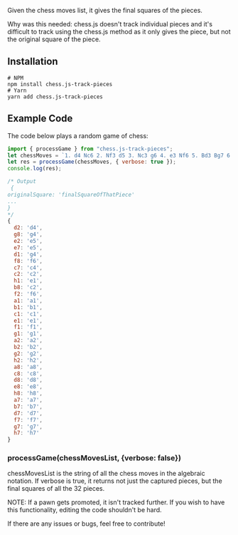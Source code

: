 Given the chess moves list, it gives the final squares of the pieces. 

Why was this needed: chess.js doesn't track individual pieces and it's 
difficult to track using the chess.js method as it only gives the piece,
but not the original square of the piece.

## Installation
```
# NPM
npm install chess.js-track-pieces
# Yarn
yarn add chess.js-track-pieces 
```

## Example Code

The code below plays a random game of chess:

```js
import { processGame } from "chess.js-track-pieces";
let chessMoves = `1. d4 Nc6 2. Nf3 d5 3. Nc3 g6 4. e3 Nf6 5. Bd3 Bg7 6. e4 e6 7. e5 Ng4 8. Ng5 Nxd4 9. Qxg4 c5 10. O-O Bxe5 11. f4 Bf6 12. Na4 e5 13. fxe5 Bxg4 14. exf6 c4 15. Re1+ Kf8 16. Bxc4 Nxc2 17. Rb1 Nxe1 18. Bd2 Nc2 19. Bd3 Qc7 20. Rc1 Bf5 21. Rxc2 Qe5 22. Bb4+ Kg8 23. Re2 Qxf6`;
let res = processGame(chessMoves, { verbose: true });
console.log(res);

/* Output 
 {
originalSquare: 'finalSquareOfThatPiece'
...
}
*/
{
  d2: 'd4',
  g8: 'g4',
  e2: 'e5',
  e7: 'e5',
  d1: 'g4',
  f8: 'f6',
  c7: 'c4',
  c2: 'c2',
  h1: 'e1',
  b8: 'c2',
  f2: 'f6',
  a1: 'a1',
  b1: 'b1',
  c1: 'c1',
  e1: 'e1',
  f1: 'f1',
  g1: 'g1',
  a2: 'a2',
  b2: 'b2',
  g2: 'g2',
  h2: 'h2',
  a8: 'a8',
  c8: 'c8',
  d8: 'd8',
  e8: 'e8',
  h8: 'h8',
  a7: 'a7',
  b7: 'b7',
  d7: 'd7',
  f7: 'f7',
  g7: 'g7',
  h7: 'h7'
}
```

### processGame(chessMovesList, {verbose: false})

chessMovesList is the string of all the chess moves in the algebraic notation.
If verbose is true, it returns not just the captured pieces, but the final
squares of all the 32 pieces.

NOTE: If a pawn gets promoted, it isn't tracked further. If you wish to have
this functionality, editing the code shouldn't be hard.

If there are any issues or bugs, feel free to contribute!
